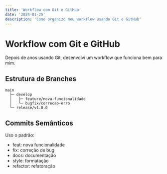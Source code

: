 ```yaml
---
title: 'Workflow com Git e GitHub'
date: '2024-01-25'
description: 'Como organizo meu workflow usando Git e GitHub'
---
```


# Workflow com Git e GitHub

Depois de anos usando Git, desenvolvi um workflow que funciona bem para mim.

## Estrutura de Branches

```
main
  ├─ develop
  │   ├─ feature/nova-funcionalidade
  │   └─ bugfix/correcao-erro
  └─ release/v1.0.0
```

## Commits Semânticos

Uso o padrão:
- feat: nova funcionalidade
- fix: correção de bug
- docs: documentação
- style: formatação
- refactor: refatoração
